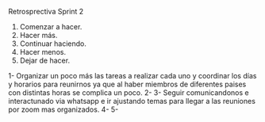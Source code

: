 Retrosprectiva Sprint 2

1. Comenzar a hacer.
2. Hacer más.
3. Continuar haciendo.
4. Hacer menos.
5. Dejar de hacer.

1- Organizar un poco más las tareas a realizar cada uno y coordinar los días y horarios para reunirnos ya que al haber miembros de diferentes paises con distintas horas se complica un poco.
2-
3- Seguir comunicandonos e interactunado via whatsapp e ir ajustando temas para llegar a las reuniones por zoom mas organizados.
4-
5-
